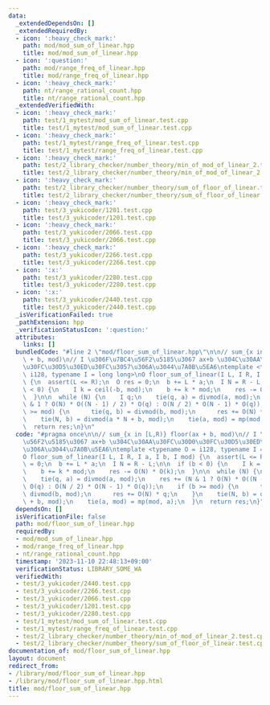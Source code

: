 ```yaml
---
data:
  _extendedDependsOn: []
  _extendedRequiredBy:
  - icon: ':heavy_check_mark:'
    path: mod/mod_sum_of_linear.hpp
    title: mod/mod_sum_of_linear.hpp
  - icon: ':question:'
    path: mod/range_freq_of_linear.hpp
    title: mod/range_freq_of_linear.hpp
  - icon: ':heavy_check_mark:'
    path: nt/range_rational_count.hpp
    title: nt/range_rational_count.hpp
  _extendedVerifiedWith:
  - icon: ':heavy_check_mark:'
    path: test/1_mytest/mod_sum_of_linear.test.cpp
    title: test/1_mytest/mod_sum_of_linear.test.cpp
  - icon: ':heavy_check_mark:'
    path: test/1_mytest/range_freq_of_linear.test.cpp
    title: test/1_mytest/range_freq_of_linear.test.cpp
  - icon: ':heavy_check_mark:'
    path: test/2_library_checker/number_theory/min_of_mod_of_linear_2.test.cpp
    title: test/2_library_checker/number_theory/min_of_mod_of_linear_2.test.cpp
  - icon: ':heavy_check_mark:'
    path: test/2_library_checker/number_theory/sum_of_floor_of_linear.test.cpp
    title: test/2_library_checker/number_theory/sum_of_floor_of_linear.test.cpp
  - icon: ':heavy_check_mark:'
    path: test/3_yukicoder/1201.test.cpp
    title: test/3_yukicoder/1201.test.cpp
  - icon: ':heavy_check_mark:'
    path: test/3_yukicoder/2066.test.cpp
    title: test/3_yukicoder/2066.test.cpp
  - icon: ':heavy_check_mark:'
    path: test/3_yukicoder/2266.test.cpp
    title: test/3_yukicoder/2266.test.cpp
  - icon: ':x:'
    path: test/3_yukicoder/2280.test.cpp
    title: test/3_yukicoder/2280.test.cpp
  - icon: ':x:'
    path: test/3_yukicoder/2440.test.cpp
    title: test/3_yukicoder/2440.test.cpp
  _isVerificationFailed: true
  _pathExtension: hpp
  _verificationStatusIcon: ':question:'
  attributes:
    links: []
  bundledCode: "#line 2 \"mod/floor_sum_of_linear.hpp\"\n\n// sum_{x in [L,R)} floor(ax\
    \ + b, mod)\n// I \u306F\u7BC4\u56F2\u5185\u3067 ax+b \u304C\u30AA\u30FC\u30D0\
    \u30FC\u30D5\u30ED\u30FC\u3057\u306A\u3044\u7A0B\u5EA6\ntemplate <typename O =\
    \ i128, typename I = long long>\nO floor_sum_of_linear(I L, I R, I a, I b, I mod)\
    \ {\n  assert(L <= R);\n  O res = 0;\n  b += L * a;\n  I N = R - L;\n\n  if (b\
    \ < 0) {\n    I k = ceil(-b, mod);\n    b += k * mod;\n    res -= O(N) * O(k);\n\
    \  }\n\n  while (N) {\n    I q;\n    tie(q, a) = divmod(a, mod);\n    res += (N\
    \ & 1 ? O(N) * O((N - 1) / 2) * O(q) : O(N / 2) * O(N - 1) * O(q));\n    if (b\
    \ >= mod) {\n      tie(q, b) = divmod(b, mod);\n      res += O(N) * q;\n    }\n\
    \    tie(N, b) = divmod(a * N + b, mod);\n    tie(a, mod) = mp(mod, a);\n  }\n\
    \  return res;\n}\n"
  code: "#pragma once\n\n// sum_{x in [L,R)} floor(ax + b, mod)\n// I \u306F\u7BC4\
    \u56F2\u5185\u3067 ax+b \u304C\u30AA\u30FC\u30D0\u30FC\u30D5\u30ED\u30FC\u3057\
    \u306A\u3044\u7A0B\u5EA6\ntemplate <typename O = i128, typename I = long long>\n\
    O floor_sum_of_linear(I L, I R, I a, I b, I mod) {\n  assert(L <= R);\n  O res\
    \ = 0;\n  b += L * a;\n  I N = R - L;\n\n  if (b < 0) {\n    I k = ceil(-b, mod);\n\
    \    b += k * mod;\n    res -= O(N) * O(k);\n  }\n\n  while (N) {\n    I q;\n\
    \    tie(q, a) = divmod(a, mod);\n    res += (N & 1 ? O(N) * O((N - 1) / 2) *\
    \ O(q) : O(N / 2) * O(N - 1) * O(q));\n    if (b >= mod) {\n      tie(q, b) =\
    \ divmod(b, mod);\n      res += O(N) * q;\n    }\n    tie(N, b) = divmod(a * N\
    \ + b, mod);\n    tie(a, mod) = mp(mod, a);\n  }\n  return res;\n}"
  dependsOn: []
  isVerificationFile: false
  path: mod/floor_sum_of_linear.hpp
  requiredBy:
  - mod/mod_sum_of_linear.hpp
  - mod/range_freq_of_linear.hpp
  - nt/range_rational_count.hpp
  timestamp: '2023-11-10 22:48:13+09:00'
  verificationStatus: LIBRARY_SOME_WA
  verifiedWith:
  - test/3_yukicoder/2440.test.cpp
  - test/3_yukicoder/2266.test.cpp
  - test/3_yukicoder/2066.test.cpp
  - test/3_yukicoder/1201.test.cpp
  - test/3_yukicoder/2280.test.cpp
  - test/1_mytest/mod_sum_of_linear.test.cpp
  - test/1_mytest/range_freq_of_linear.test.cpp
  - test/2_library_checker/number_theory/min_of_mod_of_linear_2.test.cpp
  - test/2_library_checker/number_theory/sum_of_floor_of_linear.test.cpp
documentation_of: mod/floor_sum_of_linear.hpp
layout: document
redirect_from:
- /library/mod/floor_sum_of_linear.hpp
- /library/mod/floor_sum_of_linear.hpp.html
title: mod/floor_sum_of_linear.hpp
---
```

